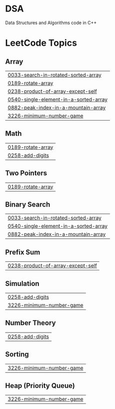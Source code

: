 # DSA
Data Structures and Algorithms code in C++

<!---LeetCode Topics Start-->
# LeetCode Topics
## Array
|  |
| ------- |
| [0033-search-in-rotated-sorted-array](https://github.com/Shantanu01B/DSA/tree/master/0033-search-in-rotated-sorted-array) |
| [0189-rotate-array](https://github.com/Shantanu01B/DSA/tree/master/0189-rotate-array) |
| [0238-product-of-array-except-self](https://github.com/Shantanu01B/DSA/tree/master/0238-product-of-array-except-self) |
| [0540-single-element-in-a-sorted-array](https://github.com/Shantanu01B/DSA/tree/master/0540-single-element-in-a-sorted-array) |
| [0882-peak-index-in-a-mountain-array](https://github.com/Shantanu01B/DSA/tree/master/0882-peak-index-in-a-mountain-array) |
| [3226-minimum-number-game](https://github.com/Shantanu01B/DSA/tree/master/3226-minimum-number-game) |
## Math
|  |
| ------- |
| [0189-rotate-array](https://github.com/Shantanu01B/DSA/tree/master/0189-rotate-array) |
| [0258-add-digits](https://github.com/Shantanu01B/DSA/tree/master/0258-add-digits) |
## Two Pointers
|  |
| ------- |
| [0189-rotate-array](https://github.com/Shantanu01B/DSA/tree/master/0189-rotate-array) |
## Binary Search
|  |
| ------- |
| [0033-search-in-rotated-sorted-array](https://github.com/Shantanu01B/DSA/tree/master/0033-search-in-rotated-sorted-array) |
| [0540-single-element-in-a-sorted-array](https://github.com/Shantanu01B/DSA/tree/master/0540-single-element-in-a-sorted-array) |
| [0882-peak-index-in-a-mountain-array](https://github.com/Shantanu01B/DSA/tree/master/0882-peak-index-in-a-mountain-array) |
## Prefix Sum
|  |
| ------- |
| [0238-product-of-array-except-self](https://github.com/Shantanu01B/DSA/tree/master/0238-product-of-array-except-self) |
## Simulation
|  |
| ------- |
| [0258-add-digits](https://github.com/Shantanu01B/DSA/tree/master/0258-add-digits) |
| [3226-minimum-number-game](https://github.com/Shantanu01B/DSA/tree/master/3226-minimum-number-game) |
## Number Theory
|  |
| ------- |
| [0258-add-digits](https://github.com/Shantanu01B/DSA/tree/master/0258-add-digits) |
## Sorting
|  |
| ------- |
| [3226-minimum-number-game](https://github.com/Shantanu01B/DSA/tree/master/3226-minimum-number-game) |
## Heap (Priority Queue)
|  |
| ------- |
| [3226-minimum-number-game](https://github.com/Shantanu01B/DSA/tree/master/3226-minimum-number-game) |
<!---LeetCode Topics End-->